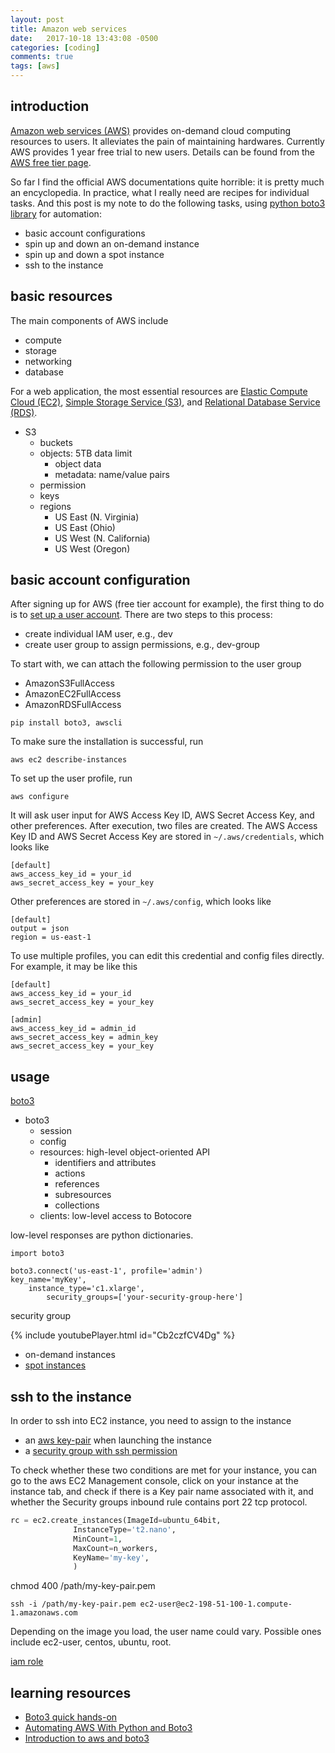 ```yaml
---
layout: post
title: Amazon web services
date:   2017-10-18 13:43:08 -0500
categories: [coding]
comments: true
tags: [aws]
---
```


## introduction

[Amazon web services (AWS)](https://en.wikipedia.org/wiki/Amazon_Web_Services) provides on-demand cloud computing resources to users.
It alleviates the pain of maintaining hardwares.
Currently AWS provides 1 year free trial to new users. Details can be found  from the [AWS free tier page](https://aws.amazon.com/free/).

So far I find the official AWS documentations quite horrible: it is pretty much an encyclopedia.
In practice, what I really need are recipes for individual tasks.
And this post is my note to do the following tasks, using [python boto3 library](http://boto3.readthedocs.io/en/latest/) for automation:

* basic account configurations
* spin up and down an on-demand instance
* spin up and down a spot instance
* ssh to the instance

## basic resources

The main components of AWS include

* compute
* storage
* networking
* database

For a web application, the most essential resources are [Elastic Compute Cloud (EC2)](http://docs.aws.amazon.com/AWSEC2/latest/UserGuide/concepts.html),
[Simple Storage Service (S3)](http://docs.aws.amazon.com/AmazonS3/latest/dev/Welcome.html),
and [Relational Database Service (RDS)](http://docs.aws.amazon.com/AmazonRDS/latest/UserGuide/Welcome.html).

* S3
    * buckets
    * objects: 5TB data limit
        * object data
        * metadata: name/value pairs
    * permission
    * keys
    * regions
        * US East (N. Virginia)
        * US East (Ohio)
        * US West (N. California)
        * US West (Oregon)

## basic account configuration

After signing up for AWS (free tier account for example),
the first thing to do is to [set up a user account](http://docs.aws.amazon.com/lambda/latest/dg/setting-up.html).
There are two steps to this process:

* create individual IAM user, e.g., dev
* create user group to assign permissions, e.g., dev-group

To start with, we can attach the following permission to the user group

* AmazonS3FullAccess
* AmazonEC2FullAccess
* AmazonRDSFullAccess


```
pip install boto3, awscli
```

To make sure the installation is successful, run 

```
aws ec2 describe-instances
```

To set up the user profile, run

```
aws configure
```
It will ask user input for AWS Access Key ID, AWS Secret Access Key, and other preferences.
After execution, two files are created. The AWS Access Key ID and AWS Secret Access Key are stored in `~/.aws/credentials`, which looks like 

```
[default]
aws_access_key_id = your_id
aws_secret_access_key = your_key
```

Other preferences are stored in `~/.aws/config`, which looks like

```
[default]
output = json
region = us-east-1
```

To use multiple profiles, you can edit this credential and config files directly. For example, it may be like this

```
[default]
aws_access_key_id = your_id
aws_secret_access_key = your_key

[admin]
aws_access_key_id = admin_id
aws_secret_access_key = admin_key
aws_secret_access_key = your_key
```



## usage



[boto3](https://boto3.readthedocs.io/en/latest/)

* boto3
    * session
    * config
    * resources: high-level object-oriented API
        * identifiers and attributes
        * actions
        * references
        * subresources
        * collections
    * clients: low-level access to Botocore

low-level responses are python dictionaries. 

```
import boto3

boto3.connect('us-east-1', profile='admin')
key_name='myKey',
    instance_type='c1.xlarge',
        security_groups=['your-security-group-here']
```

security group


{% include youtubePlayer.html id="Cb2czfCV4Dg" %}

* on-demand instances
* [spot instances](https://aws.amazon.com/ec2/spot/)

## ssh to the instance

In order to ssh into EC2 instance, you need to assign to the instance

* an [aws key-pair](http://docs.aws.amazon.com/AWSEC2/latest/UserGuide/ec2-key-pairs.html) when launching the instance
* a [security group with ssh permission](http://docs.aws.amazon.com/AWSEC2/latest/UserGuide/authorizing-access-to-an-instance.html)

To check whether these two conditions are met for your instance, you can go to the aws EC2 Management console, click on your instance at the instance tab, and check if there is a Key pair name associated with it, and whether the Security groups inbound rule contains port 22 tcp protocol.

```python
rc = ec2.create_instances(ImageId=ubuntu_64bit,                            
			  InstanceType='t2.nano',                          
			  MinCount=1,                                      
			  MaxCount=n_workers,                              
			  KeyName='my-key',                               
			  )  
```

chmod 400 /path/my-key-pair.pem

```
ssh -i /path/my-key-pair.pem ec2-user@ec2-198-51-100-1.compute-1.amazonaws.com
```

Depending on the image you load, the user name could vary. Possible ones include ec2-user, centos, ubuntu, root.

[iam role](http://docs.aws.amazon.com/IAM/latest/UserGuide/id_roles.html)

## learning resources

* [Boto3 quick hands-on](https://gist.github.com/iMilnb/0ff71b44026cfd7894f8)
* [Automating AWS With Python and Boto3](https://linuxacademy.com/howtoguides/posts/show/topic/14209-automating-aws-with-python-and-boto3)
* [Introduction to aws and boto3](http://2017.compciv.org/guide/topics/aws/intro-to-aws-boto3.html)
